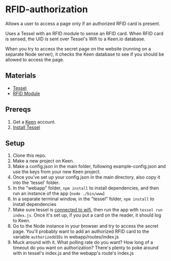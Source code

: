 RFID-authorization
==================

Allows a user to access a page only if an authorized RFID card is present.

Uses a Tessel with an RFID module to sense an RFID card. When RFID card is sensed, the UID is sent over Tessel's Wifi to a Keen.io database.

When you try to access the secret page on the website (running on a separate Node server), it checks the Keen database to see if you should be allowed to access the page.

## Materials

* [Tessel](//tessel.io)
* [RFID Module](//tessel.io/modules#module-rfid)

## Prereqs

1. Get a [Keen](https://keen.io/organizations/5499e47dd2eaaa02d8b3fcb5) account.
1. [Install Tessel](//start.tessel.io)

## Setup

1. Clone this repo.
1. Make a new project on Keen.
1. Make a config.json in the main folder, following example-config.json and use the keys from your new Keen project.
1. Once you've set up your config.json in the main directory, also copy it into the 'tessel' folder.
1. In the "webapp" folder, `npm install` to install dependencies, and then run an instance of the app (`node ./bin/www`)
1. In a separate terminal window, in the "tessel" folder, `npm install` to install dependencies
1. Make sure tessel is [connected to wifi](start.tessel.io/wifi), then run the app with `tessel run index.js`. Once it's set up, if you put a card on the reader, it should log to Keen.
1. Go to the Node instance in your browser and try to access the secret page. You'll probably want to add an authorized RFID card to the variable `authorizedUIDs` in webapp/routes/index.js
1. Muck around with it. What polling rate do you want? How long of a timeout do you want on authorization? There's plenty to poke around with in tessel's index.js and the webapp's route's index.js

